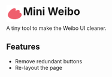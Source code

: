 # <img src="public/icons/icon_48.png" width="45" align="left"> Mini Weibo

A tiny tool to make the Weibo UI cleaner.

## Features

- Remove redundant buttons
- Re-layout the page

<!-- ## Install -->

<!-- [**Chrome** extension]() TODO: Add chrome extension link inside parenthesis -->




